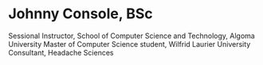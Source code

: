 # Johnny Console, BSc
Sessional Instructor, School of Computer Science and Technology, Algoma University
Master of Computer Science student, Wilfrid Laurier University
Consultant, Headache Sciences
